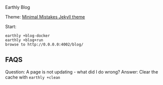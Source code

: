 Earthly Blog

Theme: [Minimal Mistakes Jekyll theme](https://mmistakes.github.io/minimal-mistakes/)

Start:
```
earthly +blog-docker
earthly +blog+run
browse to http://0.0.0.0:4002/blog/
```


## FAQS

Question: A page is not updating - what did I do wrong?
Answer: Clear the cache with `earthly +clean`




